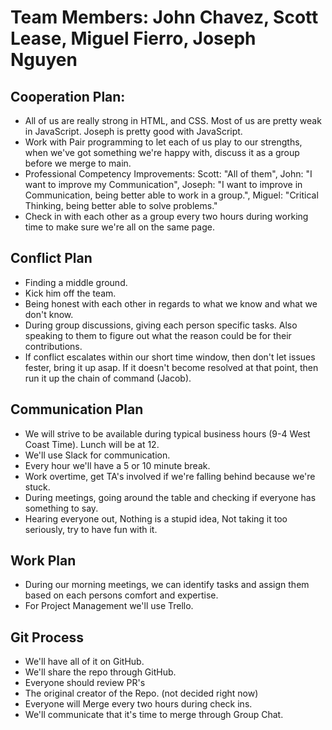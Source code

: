 # Team Members: John Chavez, Scott Lease, Miguel Fierro, Joseph Nguyen

## Cooperation Plan:

* All of us are really strong in HTML, and CSS. Most of us are pretty weak in JavaScript. Joseph is pretty good with JavaScript.
* Work with Pair programming to let each of us play to our strengths, when we've got something we're happy with, discuss it as a group before we merge to main.
* Professional Competency Improvements: Scott: "All of them", John: "I want to improve my Communication", Joseph: "I want to improve in Communication, being better able to work in a group.", Miguel: "Critical Thinking, being better able to solve problems."
* Check in with each other as a group every two hours during working time to make sure we're all on the same page.


## Conflict Plan

* Finding a middle ground. 
* Kick him off the team.
* Being honest with each other in regards to what we know and what we don't know.
* During group discussions, giving each person specific tasks. Also speaking to them to figure out what the reason could be for their contributions.
* If conflict escalates within our short time window, then don't let issues fester, bring it up asap. If it doesn't become resolved at that point, then run it up the  chain of command (Jacob).

## Communication Plan

* We will strive to be available during typical business hours (9-4 West Coast Time). Lunch will be at 12.
* We'll use Slack for communication. 
* Every hour we'll have a 5 or 10 minute break.
* Work overtime, get TA's involved if we're falling behind because we're stuck.
* During meetings, going around the table and checking if everyone has something to say.
* Hearing everyone out, Nothing is a stupid idea, Not taking it too seriously, try to have fun with it.


## Work Plan

* During our morning meetings, we can identify tasks and assign them based on each persons comfort and expertise. 
* For Project Management we'll use Trello.

## Git Process

* We'll have all of it on GitHub.
* We'll share the repo through GitHub.
* Everyone should review PR's
* The original creator of the Repo. (not decided right now)
* Everyone will Merge every two hours during check ins.
* We'll communicate that it's time to merge through Group Chat.